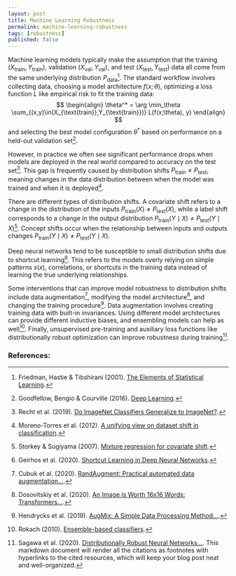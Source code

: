 ```yaml
---
layout: post
title: Machine Learning Robustness
permalink: machine-learning-robustness
tags: [robustness]
published: false
---
```



Machine learning models typically make the assumption that the training $(X_{\text{train}}, Y_{\text{train}})$, validation $(X_{\text{val}}, Y_{\text{val}})$, and test $(X_{\text{test}}, Y_{\text{test}})$ data all come from the same underlying distribution $P_{\text{data}}$[^1]. The standard workflow involves collecting data, choosing a model architecture $f(x;\theta)$, optimizing a loss function $L$ like empirical risk to fit the training data:
$$
\begin{align}
\theta^* = \arg \min_\theta \sum_{(x,y)\in(X_{\text{train}},Y_{\text{train}})} L(f(x;\theta), y)
\end{align}
$$
and selecting the best model configuration $\theta^*$ based on performance on a held-out validation set[^2].

However, in practice we often see significant performance drops when models are deployed in the real world compared to accuracy on the test set[^3]. This gap is frequently caused by distribution shifts $P_{\text{train}} \neq P_{\text{test}}$, meaning changes in the data distribution between when the model was trained and when it is deployed[^4].

There are different types of distribution shifts. A covariate shift refers to a change in the distribution of the inputs $P_{\text{train}}(X) \neq P_{\text{test}}(X)$, while a label shift corresponds to a change in the output distribution $P_{\text{train}}(Y \mid X) \neq P_{\text{test}}(Y \mid X)$[^5]. Concept shifts occur when the relationship between inputs and outputs changes $P_{\text{train}}(Y\mid X) \neq P_{\text{test}}(Y\mid X)$.

Deep neural networks tend to be susceptible to small distribution shifts due to shortcut learning[^6]. This refers to the models overly relying on simple patterns $s(x)$, correlations, or shortcuts in the training data instead of learning the true underlying relationships.

Some interventions that can improve model robustness to distribution shifts include data augmentation[^7], modifying the model architecture[^8], and changing the training procedure[^9]. Data augmentation involves creating training data with built-in invariances. Using different model architectures can provide different inductive biases, and ensembling models can help as well[^10]. Finally, unsupervised pre-training and auxiliary loss functions like distributionally robust optimization can improve robustness during training[^11].


### References:

[^1]: Friedman, Hastie & Tibshirani (2001). [The Elements of Statistical Learning](https://web.stanford.edu/~hastie/ElemStatLearn/).
[^2]: Goodfellow, Bengio & Courville (2016). [Deep Learning](https://www.deeplearningbook.org/).
[^3]: Recht et al. (2019). [Do ImageNet Classifiers Generalize to ImageNet?](https://arxiv.org/abs/1902.10811).
[^4]: Moreno-Torres et al. (2012). [A unifying view on dataset shift in classification](https://www.sciencedirect.com/science/article/pii/S0031320311002901).
[^5]: Storkey & Sugiyama (2007). [Mixture regression for covariate shift](https://papers.nips.cc/paper_files/paper/2006/hash/a74c3bae3e13616104c1b25f9da1f11f-Abstract.html).
[^6]: Geirhos et al. (2020). [Shortcut Learning in Deep Neural Networks](https://www.nature.com/articles/s42256-020-00257-z).
[^7]: Cubuk et al. (2020). [RandAugment: Practical automated data augmentation...](https://arxiv.org/abs/1909.13719).
[^8]: Dosovitskiy et al. (2020). [An Image is Worth 16x16 Words: Transformers...](https://arxiv.org/abs/2010.11929).
[^9]: Hendrycks et al. (2019). [AugMix: A Simple Data Processing Method...](https://arxiv.org/abs/1912.02781).
[^10]: Rokach (2010). [Ensemble-based classifiers](https://link.springer.com/article/10.1007/s10462-009-9124-7).
[^11]: Sagawa et al. (2020). [Distributionally Robust Neural Networks...](https://arxiv.org/abs/1911.08731).
This markdown document will render all the citations as footnotes with hyperlinks to the cited resources, which will keep your blog post neat and well-organized.





